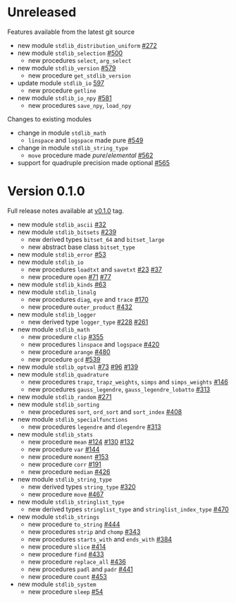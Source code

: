 # Unreleased

Features available from the latest git source

- new module `stdlib_distribution_uniform`
  [#272](https://github.com/fortran-lang/stdlib/pull/272)
- new module `stdlib_selection`
  [#500](https://github.com/fortran-lang/stdlib/pull/500)
  - new procedures `select`, `arg_select`
- new module `stdlib_version`
  [#579](https://github.com/fortran-lang/stdlib/pull/579)
  - new procedure `get_stdlib_version`
- update module `stdlib_io`
  [597](https://github.com/fortran-lang/stdlib/pull/597)
  - new procedure `getline`
- new module `stdlib_io_npy`
  [#581](https://github.com/fortran-lang/stdlib/pull/581)
  - new procedures `save_npy`, `load_npy`

Changes to existing modules

- change in module `stdlib_math`
  - `linspace` and `logspace` made pure
    [#549](https://github.com/fortran-lang/stdlib/pull/549)
- change in module `stdlib_string_type`
  - `move` procedure made *pure*/*elemental*
    [#562](https://github.com/fortran-lang/stdlib/pull/562)
- support for quadruple precision made optional
  [#565](https://github.com/fortran-lang/stdlib/pull/565)


# Version 0.1.0

Full release notes available at [v0.1.0] tag.

[v0.1.0]: https://github.com/fortran-lang/stdlib/releases/tag/v0.1.0

- new module `stdlib_ascii`
  [#32](https://github.com/fortran-lang/stdlib/pull/32)
- new module `stdlib_bitsets`
  [#239](https://github.com/fortran-lang/stdlib/pull/239)
  - new derived types `bitset_64` and `bitset_large`
  - new abstract base class `bitset_type`
- new module `stdlib_error`
  [#53](https://github.com/fortran-lang/stdlib/pull/53)
- new module `stdlib_io`
  - new procedures `loadtxt` and `savetxt`
    [#23](https://github.com/fortran-lang/stdlib/pull/23)
    [#37](https://github.com/fortran-lang/stdlib/pull/37)
  - new procedure `open`
    [#71](https://github.com/fortran-lang/stdlib/pull/71)
    [#77](https://github.com/fortran-lang/stdlib/pull/77)
- new module `stdlib_kinds`
  [#63](https://github.com/fortran-lang/stdlib/pull/63)
- new module `stdlib_linalg`
  - new procedures `diag`, `eye` and `trace`
    [#170](https://github.com/fortran-lang/stdlib/pull/170)
  - new procedure `outer_product`
    [#432](https://github.com/fortran-lang/stdlib/pull/432)
- new module `stdlib_logger`
  - new derived type `logger_type`
    [#228](https://github.com/fortran-lang/stdlib/pull/228)
    [#261](https://github.com/fortran-lang/stdlib/pull/261)
- new module `stdlib_math`
  - new procedure `clip`
    [#355](https://github.com/fortran-lang/stdlib/pull/355)
  - new procedures `linspace` and `logspace`
    [#420](https://github.com/fortran-lang/stdlib/pull/420)
  - new procedure `arange`
    [#480](https://github.com/fortran-lang/stdlib/pull/480)
  - new procedure `gcd`
    [#539](https://github.com/fortran-lang/stdlib/pull/539)
- new module `stdlib_optval`
  [#73](https://github.com/fortran-lang/stdlib/pull/73)
  [#96](https://github.com/fortran-lang/stdlib/pull/96)
  [#139](https://github.com/fortran-lang/stdlib/pull/139)
- new module `stdlib_quadrature`
  - new procedures `trapz`, `trapz_weights`, `simps` and `simps_weights`
    [#146](https://github.com/fortran-lang/stdlib/pull/146)
  - new procedures `gauss_legendre`, `gauss_legendre_lobatto`
    [#313](https://github.com/fortran-lang/stdlib/pull/313)
- new module `stdlib_random`
  [#271](https://github.com/fortran-lang/stdlib/pull/271)
- new module `stdlib_sorting`
  - new procedures `sort`, `ord_sort` and `sort_index`
    [#408](https://github.com/fortran-lang/stdlib/pull/408)
- new module `stdlib_specialfunctions`
  - new procedures `legendre` and `dlegendre`
    [#313](https://github.com/fortran-lang/stdlib/pull/313)
- new module `stdlib_stats`
  - new procedure `mean`
    [#124](https://github.com/fortran-lang/stdlib/pull/124)
    [#130](https://github.com/fortran-lang/stdlib/pull/130)
    [#132](https://github.com/fortran-lang/stdlib/pull/132)
  - new procedure `var`
    [#144](https://github.com/fortran-lang/stdlib/pull/144)
  - new procedure `moment`
    [#153](https://github.com/fortran-lang/stdlib/pull/153)
  - new procedure `corr`
    [#191](https://github.com/fortran-lang/stdlib/pull/191)
  - new procedure `median`
    [#426](https://github.com/fortran-lang/stdlib/pull/426)
- new module `stdlib_string_type`
  - new derived types `string_type`
    [#320](https://github.com/fortran-lang/stdlib/pull/320)
  - new procedure `move`
    [#467](https://github.com/fortran-lang/stdlib/pull/467)
- new module `stdlib_stringlist_type`
  - new derived types `stringlist_type` and `stringlist_index_type`
    [#470](https://github.com/fortran-lang/stdlib/pull/470)
- new module `stdlib_strings`
  - new procedure `to_string`
    [#444](https://github.com/fortran-lang/stdlib/pull/444)
  - new procedures `strip` and `chomp`
    [#343](https://github.com/fortran-lang/stdlib/pull/343)
  - new procedures `starts_with` and `ends_with`
    [#384](https://github.com/fortran-lang/stdlib/pull/384)
  - new procedure `slice`
    [#414](https://github.com/fortran-lang/stdlib/pull/414)
  - new procedure `find`
    [#433](https://github.com/fortran-lang/stdlib/pull/433)
  - new procedure `replace_all`
    [#436](https://github.com/fortran-lang/stdlib/pull/436)
  - new procedures `padl` and `padr`
    [#441](https://github.com/fortran-lang/stdlib/pull/441)
  - new procedure `count`
    [#453](https://github.com/fortran-lang/stdlib/pull/453)
- new module `stdlib_system`
  - new procedure `sleep`
    [#54](https://github.com/fortran-lang/stdlib/pull/54)
